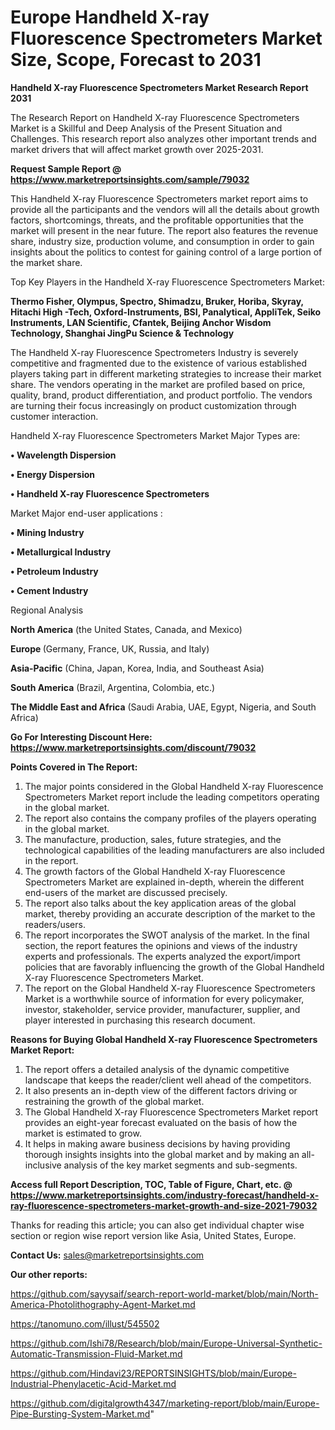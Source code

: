 # Europe Handheld X-ray Fluorescence Spectrometers Market Size, Scope, Forecast to 2031

<strong>Handheld X-ray Fluorescence Spectrometers Market Research Report 2031</strong>

The Research Report on Handheld X-ray Fluorescence Spectrometers Market is a Skillful and Deep Analysis of the Present Situation and Challenges. This research report also analyzes other important trends and market drivers that will affect market growth over 2025-2031.

<strong>Request Sample Report @ <a href=https://www.marketreportsinsights.com/sample/79032>https://www.marketreportsinsights.com/sample/79032</a></strong>

This Handheld X-ray Fluorescence Spectrometers market report aims to provide all the participants and the vendors will all the details about growth factors, shortcomings, threats, and the profitable opportunities that the market will present in the near future. The report also features the revenue share, industry size, production volume, and consumption in order to gain insights about the politics to contest for gaining control of a large portion of the market share.

Top Key Players in the Handheld X-ray Fluorescence Spectrometers Market:

<strong>Thermo Fisher, Olympus, Spectro, Shimadzu, Bruker, Horiba, Skyray, Hitachi High -Tech, Oxford-Instruments, BSI, Panalytical, AppliTek, Seiko Instruments, LAN Scientific, Cfantek, Beijing Anchor Wisdom Technology, Shanghai JingPu Science & Technology</strong>

The Handheld X-ray Fluorescence Spectrometers Industry is severely competitive and fragmented due to the existence of various established players taking part in different marketing strategies to increase their market share. The vendors operating in the market are profiled based on price, quality, brand, product differentiation, and product portfolio. The vendors are turning their focus increasingly on product customization through customer interaction.

Handheld X-ray Fluorescence Spectrometers Market Major Types are:

<strong>• Wavelength Dispersion

• Energy Dispersion

• Handheld X-ray Fluorescence Spectrometers</strong>

Market Major end-user applications :

<strong>• Mining Industry

• Metallurgical Industry

• Petroleum Industry

• Cement Industry</strong>

Regional Analysis

</u><strong><b>North America</b></strong> (the United States, Canada, and Mexico)

<strong><b>Europe </b></strong>(Germany, France, UK, Russia, and Italy)

<strong><b>Asia-Pacific</b></strong> (China, Japan, Korea, India, and Southeast Asia)

<strong><b>South America</b></strong> (Brazil, Argentina, Colombia, etc.)

<strong><b>The Middle East and Africa</b></strong> (Saudi Arabia, UAE, Egypt, Nigeria, and South Africa)

<strong>Go For Interesting Discount Here: <a href=https://www.marketreportsinsights.com/discount/79032>https://www.marketreportsinsights.com/discount/79032</a></strong>

<strong>Points Covered in The Report:</strong>
<ol>
  <li>The major points considered in the Global Handheld X-ray Fluorescence Spectrometers Market report include the leading competitors operating in the global market.</li>
  <li>The report also contains the company profiles of the players operating in the global market.</li>
  <li>The manufacture, production, sales, future strategies, and the technological capabilities of the leading manufacturers are also included in the report.</li>
  <li>The growth factors of the Global Handheld X-ray Fluorescence Spectrometers Market are explained in-depth, wherein the different end-users of the market are discussed precisely.</li>
  <li>The report also talks about the key application areas of the global market, thereby providing an accurate description of the market to the readers/users.</li>
  <li>The report incorporates the SWOT analysis of the market. In the final section, the report features the opinions and views of the industry experts and professionals. The experts analyzed the export/import policies that are favorably influencing the growth of the Global Handheld X-ray Fluorescence Spectrometers Market.</li>
  <li>The report on the Global Handheld X-ray Fluorescence Spectrometers Market is a worthwhile source of information for every policymaker, investor, stakeholder, service provider, manufacturer, supplier, and player interested in purchasing this research document.</li>
</ol>
<strong>Reasons for Buying Global Handheld X-ray Fluorescence Spectrometers Market Report:</strong>

<ol>
  <li>The report offers a detailed analysis of the dynamic competitive landscape that keeps the reader/client well ahead of the competitors.</li>
  <li>It also presents an in-depth view of the different factors driving or restraining the growth of the global market.</li>
  <li>The Global Handheld X-ray Fluorescence Spectrometers Market report provides an eight-year forecast evaluated on the basis of how the market is estimated to grow.</li>
  <li>It helps in making aware business decisions by having providing thorough insights insights into the global market and by making an all-inclusive analysis of the key market segments and sub-segments.</li>
</ol>
<strong>Access full Report Description, TOC, Table of Figure, Chart, etc. @ <a href=https://www.marketreportsinsights.com/industry-forecast/handheld-x-ray-fluorescence-spectrometers-market-growth-and-size-2021-79032>https://www.marketreportsinsights.com/industry-forecast/handheld-x-ray-fluorescence-spectrometers-market-growth-and-size-2021-79032</a></strong>


Thanks for reading this article; you can also get individual chapter wise section or region wise report version like Asia, United States, Europe.

<strong>Contact Us:</strong>
sales@marketreportsinsights.com

<strong>Our other reports:</strong>

<a href=https://github.com/sayysaif/search-report-world-market/blob/main/North-America-Photolithography-Agent-Market.md>https://github.com/sayysaif/search-report-world-market/blob/main/North-America-Photolithography-Agent-Market.md</a>

<a href=https://tanomuno.com/illust/545502>https://tanomuno.com/illust/545502</a>

<a href=https://github.com/Ishi78/Research/blob/main/Europe-Universal-Synthetic-Automatic-Transmission-Fluid-Market.md>https://github.com/Ishi78/Research/blob/main/Europe-Universal-Synthetic-Automatic-Transmission-Fluid-Market.md</a>

<a href=https://github.com/Hindavi23/REPORTSINSIGHTS/blob/main/Europe-Industrial-Phenylacetic-Acid-Market.md>https://github.com/Hindavi23/REPORTSINSIGHTS/blob/main/Europe-Industrial-Phenylacetic-Acid-Market.md</a>

<a href=https://github.com/digitalgrowth4347/marketing-report/blob/main/Europe-Pipe-Bursting-System-Market.md>https://github.com/digitalgrowth4347/marketing-report/blob/main/Europe-Pipe-Bursting-System-Market.md</a>"
